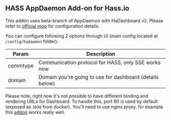 ## HASS AppDaemon Add-on for Hass.io

This addon uses beta-branch of AppDaemon with HaDashboard v2. Please refer to [official repo](https://github.com/home-assistant/appdaemon/tree/hadashboard_beta) for configuration details.

You can configure following 2 options through UI (main config located at `/config/hadaemon` folder):

| Param          | Description              |
|----------------|--------------------------|
| commtype		 | Communication protocol for HASS, only SSE works now      |
| domain		 | Domain you're going to use for dashboard (details below) |


Please note, right now it's not possible to have different binding and rendering URLs for Dashboard. To handle this, port 80 is used by default (exposed as `3030` from docker). 
You'll need to use nginx proxy, for example this [addon](https://github.com/bestlibre/hassio-addons/tree/master/nginx_proxy) works really well.